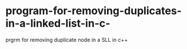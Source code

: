 # program-for-removing-duplicates-in-a-linked-list-in-c-
prgrm for removing duplicate node in a SLL in c++
